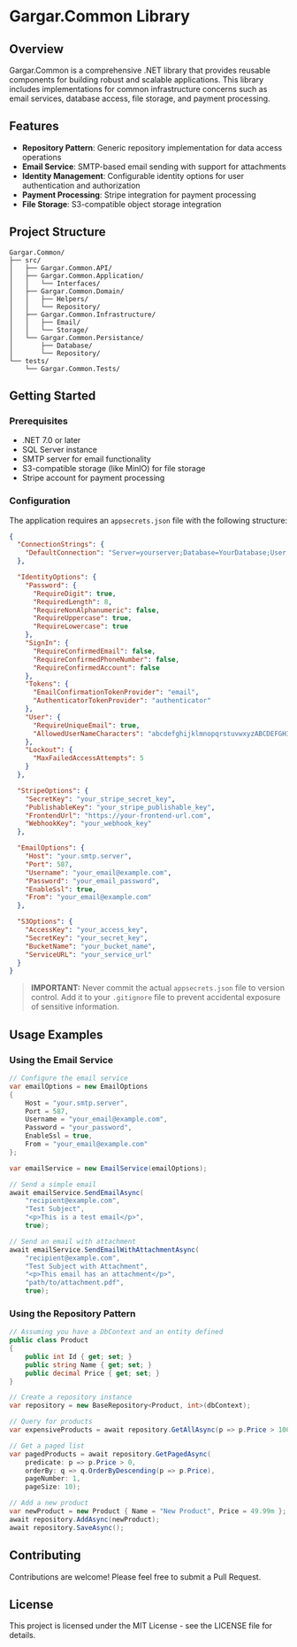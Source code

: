 # Gargar.Common Library

## Overview

Gargar.Common is a comprehensive .NET library that provides reusable components for building robust and scalable applications. This library includes implementations for common infrastructure concerns such as email services, database access, file storage, and payment processing.

## Features

- **Repository Pattern**: Generic repository implementation for data access operations
- **Email Service**: SMTP-based email sending with support for attachments
- **Identity Management**: Configurable identity options for user authentication and authorization
- **Payment Processing**: Stripe integration for payment processing
- **File Storage**: S3-compatible object storage integration

## Project Structure

```
Gargar.Common/
├── src/
│   ├── Gargar.Common.API/
│   ├── Gargar.Common.Application/
│   │   └── Interfaces/
│   ├── Gargar.Common.Domain/
│   │   ├── Helpers/
│   │   └── Repository/
│   ├── Gargar.Common.Infrastructure/
│   │   ├── Email/
│   │   └── Storage/
│   └── Gargar.Common.Persistance/
│       ├── Database/
│       └── Repository/
└── tests/
    └── Gargar.Common.Tests/
```

## Getting Started

### Prerequisites

- .NET 7.0 or later
- SQL Server instance
- SMTP server for email functionality
- S3-compatible storage (like MinIO) for file storage
- Stripe account for payment processing

### Configuration

The application requires an `appsecrets.json` file with the following structure:

```json
{
  "ConnectionStrings": {
    "DefaultConnection": "Server=yourserver;Database=YourDatabase;User Id=username;Password=password;TrustServerCertificate=True;"
  },

  "IdentityOptions": {
    "Password": {
      "RequireDigit": true,
      "RequiredLength": 8,
      "RequireNonAlphanumeric": false,
      "RequireUppercase": true,
      "RequireLowercase": true
    },
    "SignIn": {
      "RequireConfirmedEmail": false,
      "RequireConfirmedPhoneNumber": false,
      "RequireConfirmedAccount": false
    },
    "Tokens": {
      "EmailConfirmationTokenProvider": "email",
      "AuthenticatorTokenProvider": "authenticator"
    },
    "User": {
      "RequireUniqueEmail": true,
      "AllowedUserNameCharacters": "abcdefghijklmnopqrstuvwxyzABCDEFGHIJKLMNOPQRSTUVWXYZ0123456789-._@+"
    },
    "Lockout": {
      "MaxFailedAccessAttempts": 5
    }
  },

  "StripeOptions": {
    "SecretKey": "your_stripe_secret_key",
    "PublishableKey": "your_stripe_publishable_key",
    "FrontendUrl": "https://your-frontend-url.com",
    "WebhookKey": "your_webhook_key"
  },

  "EmailOptions": {
    "Host": "your.smtp.server",
    "Port": 587,
    "Username": "your_email@example.com",
    "Password": "your_email_password",
    "EnableSsl": true,
    "From": "your_email@example.com"
  },

  "S3Options": {
    "AccessKey": "your_access_key",
    "SecretKey": "your_secret_key",
    "BucketName": "your_bucket_name",
    "ServiceURL": "your_service_url"
  }
}
```

> **IMPORTANT:** Never commit the actual `appsecrets.json` file to version control. Add it to your `.gitignore` file to prevent accidental exposure of sensitive information.

## Usage Examples

### Using the Email Service

```csharp
// Configure the email service
var emailOptions = new EmailOptions
{
    Host = "your.smtp.server",
    Port = 587,
    Username = "your_email@example.com",
    Password = "your_password",
    EnableSsl = true,
    From = "your_email@example.com"
};

var emailService = new EmailService(emailOptions);

// Send a simple email
await emailService.SendEmailAsync(
    "recipient@example.com",
    "Test Subject",
    "<p>This is a test email</p>",
    true);

// Send an email with attachment
await emailService.SendEmailWithAttachmentAsync(
    "recipient@example.com",
    "Test Subject with Attachment",
    "<p>This email has an attachment</p>",
    "path/to/attachment.pdf",
    true);
```

### Using the Repository Pattern

```csharp
// Assuming you have a DbContext and an entity defined
public class Product
{
    public int Id { get; set; }
    public string Name { get; set; }
    public decimal Price { get; set; }
}

// Create a repository instance
var repository = new BaseRepository<Product, int>(dbContext);

// Query for products
var expensiveProducts = await repository.GetAllAsync(p => p.Price > 100);

// Get a paged list
var pagedProducts = await repository.GetPagedAsync(
    predicate: p => p.Price > 0,
    orderBy: q => q.OrderByDescending(p => p.Price),
    pageNumber: 1,
    pageSize: 10);

// Add a new product
var newProduct = new Product { Name = "New Product", Price = 49.99m };
await repository.AddAsync(newProduct);
await repository.SaveAsync();
```

## Contributing

Contributions are welcome! Please feel free to submit a Pull Request.

## License

This project is licensed under the MIT License - see the LICENSE file for details.
